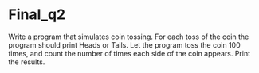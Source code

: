 # Final_q2

Write a program that simulates coin tossing. For each toss of the coin the program should print Heads or Tails. Let the program toss the coin 100 times, and count the number of times each side of the coin appears. Print the results.
